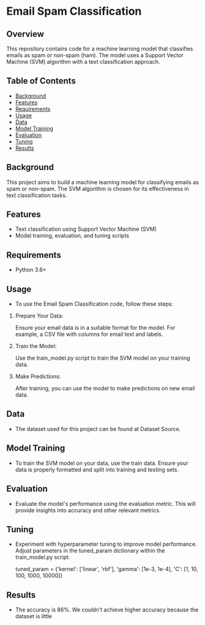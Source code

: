 # Email Spam Classification

## Overview

This repository contains code for a machine learning model that classifies emails as spam or non-spam (ham). The model uses a Support Vector Machine (SVM) algorithm with a text classification approach.

## Table of Contents

- [Background](#background)
- [Features](#features)
- [Requirements](#requirements)
- [Usage](#usage)
- [Data](#data)
- [Model Training](#model-training)
- [Evaluation](#evaluation)
- [Tuning](#tuning)
- [Results](#results)

## Background

This project aims to build a machine learning model for classifying emails as spam or non-spam. The SVM algorithm is chosen for its effectiveness in text classification tasks.

## Features

- Text classification using Support Vector Machine (SVM)
- Model training, evaluation, and tuning scripts

## Requirements

- Python 3.6+

## Usage
- To use the Email Spam Classification code, follow these steps:

1. Prepare Your Data:

   Ensure your email data is in a suitable format for the model. For example, a CSV file with columns for email text and labels.

2. Train the Model:

   Use the train_model.py script to train the SVM model on your training data.

3. Make Predictions:

   After training, you can use the model to make predictions on new email data.

## Data
- The dataset used for this project can be found at Dataset Source.

## Model Training
- To train the SVM model on your data, use the train data. Ensure your data is properly formatted and split into training and testing sets.

## Evaluation
- Evaluate the model's performance using the evaluation metric. This will provide insights into accuracy and other relevant metrics.

## Tuning
- Experiment with hyperparameter tuning to improve model performance. Adjust parameters in the tuned_param dictionary within the train_model.py script.

  tuned_param = {'kernel': ['linear', 'rbf'], 'gamma': [1e-3, 1e-4], 'C': [1, 10, 100, 1000, 10000]}

## Results
- The accuracy is 86%. We couldn't achieve higher accuracy because the dataset is little
